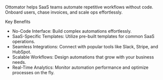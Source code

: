 Ottomator helps SaaS teams automate repetitive workflows without code.
Onboard users, chase invoices, and scale ops effortlessly.

Key Benefits

- No-Code Interface: Build complex automations effortlessly.
- SaaS-Specific Templates: Utilize pre-built templates for common SaaS operations.
- Seamless Integrations: Connect with popular tools like Slack, Stripe, and HubSpot.
- Scalable Workflows: Design automations that grow with your business needs.
- Real-Time Analytics: Monitor automation performance and optimize processes on the fly.

